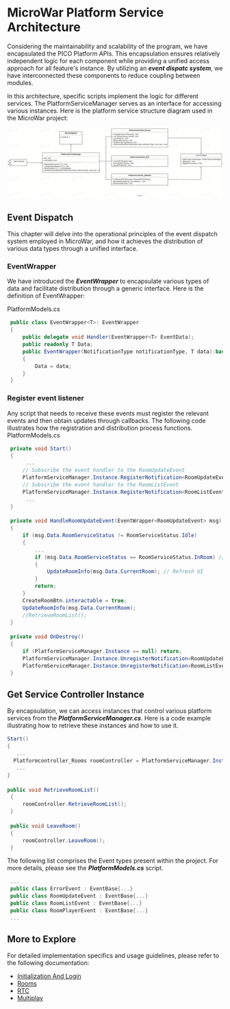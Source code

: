 # MicroWar Platform Service Architecture

Considering the maintainability and scalability of the program, we have encapsulated the PICO Platform APIs. This encapsulation ensures relatively independent logic for each component while providing a unified access approach for all feature's instance. By utilizing an ***event dispatc system***, we have interconnected these components to reduce coupling between modules.

In this architecture, specific scripts implement the logic for different services. The PlatformServiceManager serves as an interface for accessing various instances. Here is the platform service structure diagram used in the MicroWar project:

![PICO Platform Service Structure](/Documentation/Files/PlatformServiceStructure.jpg)
## Event Dispatch
This chapter will delve into the operational principles of the event dispatch system employed in MicroWar, and how it achieves the distribution of various data types through a unified interface.
### EventWrapper 
We have introduced the ***EventWrapper*** to encapsulate various types of data and facilitate distribution through a generic interface. Here is the definition of EventWrapper:

PlatformModels.cs
   
   ```csharp
    public class EventWrapper<T>: EventWrapper
    {
        public delegate void Handler(EventWrapper<T> EventData);
        public readonly T Data;
        public EventWrapper(NotificationType notificationType, T data):base( notificationType)
        {
            Data = data;
        }
    }
   ```
### Register event listener
Any script that needs to receive these events must register the relevant events and then obtain updates through callbacks. The following code illustrates how the registration and distribution process functions.
PlatformModels.cs
   ```csharp
    private void Start()
    {
         ...
        // Subscribe the event handler to the RoomUpdateEvent
        PlatformServiceManager.Instance.RegisterNotification<RoomUpdateEvent>(HandleRoomUpdateEvent);
        // Subscribe the event handler to the RoomListEvent
        PlatformServiceManager.Instance.RegisterNotification<RoomListEvent>(HandleRoomListEvent);
         ...
    }

    private void HandleRoomUpdateEvent(EventWrapper<RoomUpdateEvent> msg)
    {
        if (msg.Data.RoomServiceStatus != RoomServiceStatus.Idle)
        {
            ...
            if (msg.Data.RoomServiceStatus == RoomServiceStatus.InRoom) // If in a room, update the room info UI.
            {
                UpdateRoomInfo(msg.Data.CurrentRoom); // Refresh UI
            }
            return;
        }
        CreateRoomBtn.interactable = true;
        UpdateRoomInfo(msg.Data.CurrentRoom);
        //RetrieveRoomList(); 
    }

    private void OnDestroy()
    {
        if (PlatformServiceManager.Instance == null) return;
        PlatformServiceManager.Instance.UnregisterNotification<RoomUpdateEvent>(HandleRoomUpdateEvent);
        PlatformServiceManager.Instance.UnregisterNotification<RoomListEvent>(HandleRoomListEvent);
    }
   ```

## Get Service Controller Instance
By encapsulation, we can access instances that control various platform services from the ***PlatformServiceManager.cs***. Here is a code example illustrating how to retrieve these instances and how to use it.
   ```csharp
   Start()
   {
      ...
     Platformcontroller_Rooms roomController = PlatformServiceManager.Instance.GetController<PlatformController_Rooms>();
      ...
   }

   public void RetrieveRoomList()
    {
        roomController.RetrieveRoomList();
    }

    public void LeaveRoom()
    {
        roomController.LeaveRoom();
    }
   ```
The following list comprises the Event types present within the project. For more details, please see the ***PlatformModels.cs*** script.
  ```csharp
   ...
   public class ErrorEvent : EventBase{...}
   public class RoomUpdateEvent : EventBase{...}
   public class RoomListEvent : EventBase{...}
   public class RoomPlayerEvent : EventBase{...}
   ...
   ```

## More to Explore

For detailed implementation specifics and usage guidelines, please refer to the following documentation:
- [Initialization And Login](/Documentation/InitializationAndLogin.md)
- [Rooms](/Documentation/Rooms.md)
- [RTC](/Documentation/RTC.md)
- [Multiplay](/Documentation/Multiplays.md)
